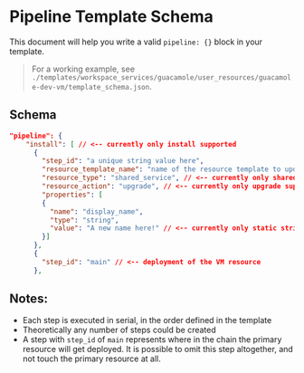 # Pipeline Template Schema
This document will help you write a valid `pipeline: {}` block in your template. 

> For a working example, see `./templates/workspace_services/guacamole/user_resources/guacamole-dev-vm/template_schema.json`.

## Schema
```json
"pipeline": {
    "install": [ // <-- currently only install supported
      {
        "step_id": "a unique string value here",
        "resource_template_name": "name of the resource template to update",
        "resource_type": "shared_service", // <-- currently only shared_service types supported
        "resource_action": "upgrade", // <-- currently only upgrade supported
        "properties": [
        {
          "name": "display_name",
          "type": "string",
          "value": "A new name here!" // <-- currently only static strings supported 
        }]
      },
      {
        "step_id": "main" // <-- deployment of the VM resource
      },

```

## Notes:
- Each step is executed in serial, in the order defined in the template
- Theoretically any number of steps could be created
- A step with `step_id` of `main` represents where in the chain the primary resource will get deployed. It is possible to omit this step altogether, and not touch the primary resource at all.
